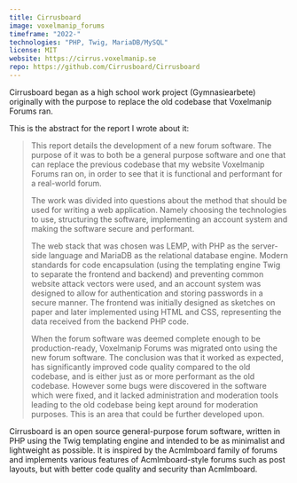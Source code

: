 ```yaml
---
title: Cirrusboard
image: voxelmanip_forums
timeframe: "2022-"
technologies: "PHP, Twig, MariaDB/MySQL"
license: MIT
website: https://cirrus.voxelmanip.se
repo: https://github.com/Cirrusboard/Cirrusboard
---
```


Cirrusboard began as a high school work project (Gymnasiearbete) originally with the purpose to replace the old codebase that Voxelmanip Forums ran.

<!--more-->

This is the abstract for the report I wrote about it:

> This report details the development of a new forum software. The purpose of it was to both be a general purpose software and one that can replace the previous codebase that my website Voxelmanip Forums ran on, in order to see that it is functional and performant for a real-world forum.
>
> The work was divided into questions about the method that should be used for writing a web application. Namely choosing the technologies to use, structuring the software, implementing an account system and making the software secure and performant.
>
> The web stack that was chosen was LEMP, with PHP as the server-side language and MariaDB as the relational database engine. Modern standards for code encapsulation (using the templating engine Twig to separate the frontend and backend) and preventing common website attack vectors were used, and an account system was designed to allow for authentication and storing passwords in a secure manner. The frontend was initially designed as sketches on paper and later implemented using HTML and CSS, representing the data received from the backend PHP code.
>
> When the forum software was deemed complete enough to be production-ready, Voxelmanip Forums was migrated onto using the new forum software. The conclusion was that it worked as expected, has significantly improved code quality compared to the old codebase, and is either just as or more performant as the old codebase. However some bugs were discovered in the software which were fixed, and it lacked administration and moderation tools leading to the old codebase being kept around for moderation purposes. This is an area that could be further developed upon.

Cirrusboard is an open source general-purpose forum software, written in PHP using the Twig templating engine and intended to be as minimalist and lightweight as possible. It is inspired by the Acmlmboard family of forums and implements various features of Acmlmboard-style forums such as post layouts, but with better code quality and security than Acmlmboard.
